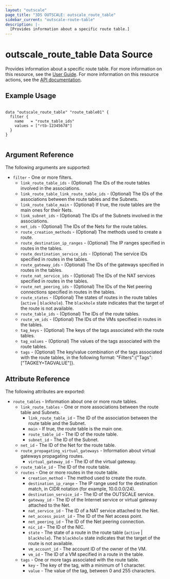 ```yaml
---
layout: "outscale"
page_title: "3DS OUTSCALE: outscale_route_table"
sidebar_current: "outscale-route-table"
description: |-
  [Provides information about a specific route table.]
---
```


# outscale_route_table Data Source

Provides information about a specific route table.
For more information on this resource, see the [User Guide](https://wiki.outscale.net/display/EN/About+Route+Tables).
For more information on this resource actions, see the [API documentation](https://docs.outscale.com/api#3ds-outscale-api-routetable).

## Example Usage

```hcl

data "outscale_route_table" "route_table01" {
  filter {
    name   = "route_table_ids"
    values = ["rtb-12345678"]
  }
}


```

## Argument Reference

The following arguments are supported:

* `filter` - One or more filters.
  * `link_route_table_ids` - (Optional) The IDs of the route tables involved in the associations.
  * `link_route_table_link_route_table_ids` - (Optional) The IDs of the associations between the route tables and the Subnets.
  * `link_route_table_main` - (Optional) If true, the route tables are the main ones for their Nets.
  * `link_subnet_ids` - (Optional) The IDs of the Subnets involved in the associations.
  * `net_ids` - (Optional) The IDs of the Nets for the route tables.
  * `route_creation_methods` - (Optional) The methods used to create a route.
  * `route_destination_ip_ranges` - (Optional) The IP ranges specified in routes in the tables.
  * `route_destination_service_ids` - (Optional) The service IDs specified in routes in the tables.
  * `route_gateway_ids` - (Optional) The IDs of the gateways specified in routes in the tables.
  * `route_nat_service_ids` - (Optional) The IDs of the NAT services specified in routes in the tables.
  * `route_net_peering_ids` - (Optional) The IDs of the Net peering connections specified in routes in the tables.
  * `route_states` - (Optional) The states of routes in the route tables (`active` \| `blackhole`). The `blackhole` state indicates that the target of the route is not available.
  * `route_table_ids` - (Optional) The IDs of the route tables.
  * `route_vm_ids` - (Optional) The IDs of the VMs specified in routes in the tables.
  * `tag_keys` - (Optional) The keys of the tags associated with the route tables.
  * `tag_values` - (Optional) The values of the tags associated with the route tables.
  * `tags` - (Optional) The key/value combination of the tags associated with the route tables, in the following format: &quot;Filters&quot;:{&quot;Tags&quot;:[&quot;TAGKEY=TAGVALUE&quot;]}.

## Attribute Reference

The following attributes are exported:

* `route_tables` - Information about one or more route tables.
  * `link_route_tables` - One or more associations between the route table and Subnets.
      * `link_route_table_id` - The ID of the association between the route table and the Subnet.
      * `main` - If true, the route table is the main one.
      * `route_table_id` - The ID of the route table.
      * `subnet_id` - The ID of the Subnet.
  * `net_id` - The ID of the Net for the route table.
  * `route_propagating_virtual_gateways` - Information about virtual gateways propagating routes.
      * `virtual_gateway_id` - The ID of the virtual gateway.
  * `route_table_id` - The ID of the route table.
  * `routes` - One or more routes in the route table.
      * `creation_method` - The method used to create the route.
      * `destination_ip_range` - The IP range used for the destination match, in CIDR notation (for example, 10.0.0.0/24).
      * `destination_service_id` - The ID of the OUTSCALE service.
      * `gateway_id` - The ID of the Internet service or virtual gateway attached to the Net.
      * `nat_service_id` - The ID of a NAT service attached to the Net.
      * `net_access_point_id` - The ID of the Net access point.
      * `net_peering_id` - The ID of the Net peering connection.
      * `nic_id` - The ID of the NIC.
      * `state` - The state of a route in the route table (`active` \| `blackhole`). The `blackhole` state indicates that the target of the route is not available.
      * `vm_account_id` - The account ID of the owner of the VM.
      * `vm_id` - The ID of a VM specified in a route in the table.
  * `tags` - One or more tags associated with the route table.
      * `key` - The key of the tag, with a minimum of 1 character.
      * `value` - The value of the tag, between 0 and 255 characters.
